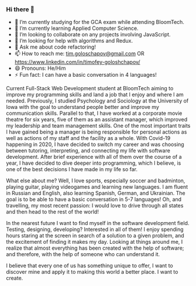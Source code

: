 ### Hi there 👋


- 🔭 I’m currently studying for the GCA exam while attending BloomTech.
- 🌱 I’m currently learning Applied Computer Science.
- 👯 I’m looking to collaborate on any projects involving JavaScript.
- 🤔 I’m looking for help with algorithms and Redux.
- 💬 Ask me about code refactoring!
- 📫 How to reach me: tim.goloschapov@gmail.com OR https://www.linkedin.com/in/timofey-goloshchapov/ 
- 😄 Pronouns: He/Him
- ⚡ Fun fact: I can have a basic conversation in 4 languages!

Current Full-Stack Web Development student at BloomTech aiming to improve my programming skills and land a job that I enjoy and where I am needed. Previously, I studied Psychology and Sociology at the University of Iowa with the goal to understand people better and improve my communication skills. Parallel to that, I have worked at a corporate movie theatre for six years, five of them as an assistant manager, which improved my leadership and team management skills. One of the most important traits I have gained being a manager is being responsible for personal actions as well as actions of my staff and the facility as a whole. With Covid-19 happening in 2020, I have decided to switch my career and was choosing between tutoring, interpreting, and connecting my life with software development. After brief experience with all of them over the course of a year, I have decided to dive deeper into programming, which I believe, is one of the best decisions I have made in my life so far. 

What else about me? Well, I love sports, especially soccer and badminton, playing guitar, playing videogames and learning new languages. I am fluent in Russian and English, also learning Spanish, German, and Ukrainian. The goal is to be able to have a basic conversation in 5-7 languages! Oh, and travelling, my most recent passion: I would love to drive through all states and then head to the rest of the world!

In the nearest future I want to find myself in the software development field. Testing, designing, developing? Interested in all of them! I enjoy spending hours staring at the screen in search of a solution to a given problem, and the excitement of finding it makes my day. Looking at things around me, I realize that almost everything has been created with the help of software; and therefore, with the help of someone who can understand it. 

I believe that every one of us has something unique to offer, I want to discover mine and apply it to making this world a better place. I want to create. 

